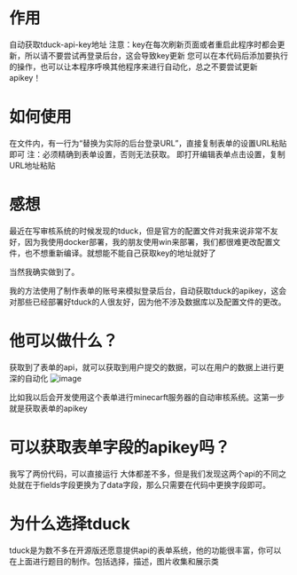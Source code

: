 # 作用
自动获取tduck-api-key地址
注意：key在每次刷新页面或者重启此程序时都会更新，所以请不要尝试再登录后台，这会导致key更新
您可以在本代码后添加要执行的操作，也可以让本程序呼唤其他程序来进行自动化，总之不要尝试更新apikey！
# 如何使用
在文件内，有一行为“替换为实际的后台登录URL”，直接复制表单的设置URL粘贴即可
注：必须精确到表单设置，否则无法获取。
即打开编辑表单点击设置，复制URL地址粘贴
# 感想
最近在写审核系统的时候发现的tduck，但是官方的配置文件对我来说非常不友好，因为我使用docker部署，我的朋友使用win来部署，我们都很难更改配置文件，也不想重新编译。就想能不能自己获取key的地址就好了

当然我确实做到了。

我的方法使用了制作表单的账号来模拟登录后台，自动获取tduck的apikey，这会对那些已经部署好tduck的人很友好，因为他不涉及数据库以及配置文件的更改。
# 他可以做什么？
获取到了表单的api，就可以获取到用户提交的数据，可以在用户的数据上进行更深的自动化
![image](https://github.com/user-attachments/assets/1104116d-3fb0-4c6e-b463-e21791b487cb)

比如我以后会开发使用这个表单进行minecarft服务器的自动审核系统。这第一步就是获取表单的apikey
# 可以获取表单字段的apikey吗？
我写了两份代码，可以直接运行
大体都差不多，但是我们发现这两个api的不同之处就在于fields字段更换为了data字段，那么只需要在代码中更换字段即可。

# 为什么选择tduck
tduck是为数不多在开源版还愿意提供api的表单系统，他的功能很丰富，你可以在上面进行题目的制作。包括选择，描述，图片收集和展示类
